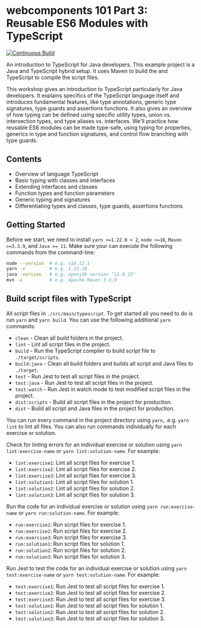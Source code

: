 # webcomponents 101 Part 3: Reusable ES6 Modules with TypeScript

[![Continuous Build](https://github.com/quatico-solutions/webcomponents-101-part3/actions/workflows/continuous-build.yml/badge.svg?event=push)](https://github.com/quatico-solutions/webcomponents-101-part3/actions/workflows/continuous-build.yml)


An introduction to TypeScript for Java developers. This example project is a Java and TypeScript hybrid setup. It uses Maven to build the and TypeScript to compile the script files.

This workshop gives an introduction to TypeScript particularly for Java developers. It explains specifics of the TypeScript language itself and introduces fundamental features, like type annotations, generic type signatures, type guards and assertions functions. It also gives an overview of how typing can be defined using specific utility types, union vs. intersection types, and type aliases vs. interfaces.
We'll practice how reusable ES6 modules can be made type-safe, using typing for properties, generics in type and function signatures, and control flow branching with type guards.

## Contents

* Overview of language TypeScript
* Basic typing with classes and interfaces
* Extending interfaces and classes
* Function types and function parameters
* Generic typing and signatures
* Differentiating types and classes, type guards, assertions functions

## Getting Started

Before we start, we need to install `yarn >=1.22.0 < 2`, `node >=16`, `Maven >=3.3.9`, and `Java >= 11`. Make sure
your can execute the following commands from the command-line:

```bash
node --version  # e.g. v16.12.1
yarn -v         # e.g. 1.22.18
java -version   # e.g. openjdk version "11.0.15"
mvn -v          # e.g. Apache Maven 3.3.9
```

## Build script files with TypeScript

All script files in `./src/main/typescript`. To get started all you need to do is run `yarn` and `yarn build`.
You can use the following additional `yarn` commands:

* `clean` - Clean all build folders in the project.
* `lint` - Lint all script files in the project.
* `build` - Run the TypeScript compiler to build script file to `./target/scripts`.
* `build:java` - Clean all build folders and builds all script and Java files to `./target`.
* `test` - Run Jest to test all script files in the project.
* `test:java` - Run Jest to test all script files in the project.
* `test:watch` - Run Jest in watch mode to test modified script files in the project.
* `dist:scripts` - Build all script files in the project for production.
* `dist` - Build all script and Java files in the project for production.

You can run every command in the project directory using `yarn`, .e.g. `yarn lint` to lint all files. You can also run
commands individually for each exercise or solution.

Check for linting errors for an individual exercise or solution using `yarn lint:exercise-name` or `yarn lint:solution-name`. For example:

* `lint:exercise1`: Lint all script files for exercise 1.
* `lint:exercise2`: Lint all script files for exercise 2.
* `lint:exercise3`: Lint all script files for exercise 3.
* `lint:solution1`: Lint all script files for solution 1.
* `lint:solution2`: Lint all script files for solution 2.
* `lint:solution3`: Lint all script files for solution 3.

Run the code for an individual exercise or solution using `yarn run:exercise-name` or `yarn run:solution-name`. For example:

* `run:exercise1`:  Run script files for exercise 1.
* `run:exercise2`:  Run script files for exercise 2.
* `run:exercise3`:  Run script files for exercise 3.
* `run:solution1`:  Run script files for solution 1.
* `run:solution2`:  Run script files for solution 2.
* `run:solution3`:  Run script files for solution 3.

Run Jest to test the code for an individual exercise or solution using `yarn test:exercise-name` or `yarn test:solution-name`. For example:

* `test:exercise1`: Run Jest to test all script files for exercise 1.
* `test:exercise2`: Run Jest to test all script files for exercise 2.
* `test:exercise3`: Run Jest to test all script files for exercise 3.
* `test:solution1`: Run Jest to test all script files for solution 1.
* `test:solution2`: Run Jest to test all script files for solution 2.
* `test:solution3`: Run Jest to test all script files for solution 3.
